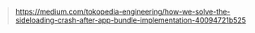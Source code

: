 


> https://medium.com/tokopedia-engineering/how-we-solve-the-sideloading-crash-after-app-bundle-implementation-40094721b525



<!--stackedit_data:
eyJoaXN0b3J5IjpbMTgzODUzNjQ5OV19
-->